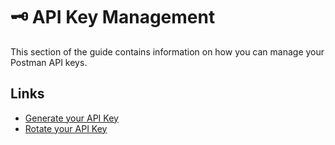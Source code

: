 # 🗝 API Key Management

This section of the guide contains information on how you can manage your Postman API keys.

## Links

* [Generate your API Key](generate-your-api-key.md)
* [Rotate your API Key](rotate-your-api-key.md)
